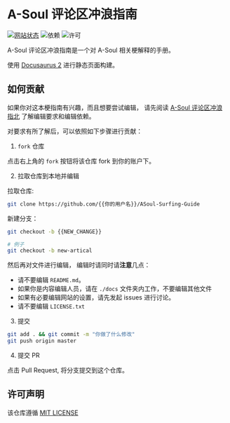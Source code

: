 # A-Soul 评论区冲浪指南

[![网站状态](https://img.shields.io/website?down_color=red&down_message=%E5%BD%93%E5%89%8D%E7%A6%BB%E7%BA%BF&label=%E5%86%B2%E6%B5%AA%E6%8C%87%E5%8D%97%E7%BD%91%E7%AB%99%E7%8A%B6%E6%80%81&logo=GitBook&logoColor=lightgrey&up_color=brightgreen&up_message=%E5%BD%93%E5%89%8D%E5%9C%A8%E7%BA%BF&url=https%3A%2F%2Fwiki.asoul.org)](https://wiki.asoul.org)
![依赖](https://img.shields.io/node/v/@docusaurus/init)
![许可](https://img.shields.io/github/license/sakifore/ASoul_meme_explanation)

A-Soul 评论区冲浪指南是一个对 A-Soul 相关梗解释的手册。

使用 [Docusaurus 2](https://docusaurus.io/) 进行静态页面构建。

## 如何贡献

如果你对这本梗指南有兴趣，而且想要尝试编辑，
请先阅读 [A-Soul 评论区冲浪指北](https://wiki.asoul.org/A-Soul_Wiki_Edit_Guide)
了解编辑要求和编辑依赖。

对要求有所了解后，可以依照如下步骤进行贡献：

1. `fork` 仓库

点击右上角的 `fork` 按钮将该仓库 fork 到你的账户下。

2. 拉取仓库到本地并编辑

拉取仓库:

```bash
git clone https://github.com/{{你的用户名}}/ASoul-Surfing-Guide
```

新建分支：

```bash
git checkout -b {{NEW_CHANGE}}

# 例子
git checkout -b new-artical
```

然后再对文件进行编辑， 编辑时请同时请**注意**几点：

- 请不要编辑 `README.md`。
- 如果你是内容编辑人员，请在 `./docs` 文件夹内工作，不要编辑其他文件
- 如果有必要编辑网站的设置，请先发起 issues 进行讨论。
- 请不要编辑 `LICENSE.txt`

3. 提交

```bash
git add . && git commit -m "你做了什么修改"
git push origin master
```

4. 提交 PR

点击 Pull Request, 将分支提交到这个仓库。

## 许可声明

该仓库遵循 [MIT LICENSE](./LICENSE.txt)
